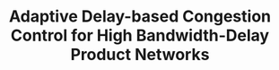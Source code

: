 ---
layout: publication-single
title: Adaptive Delay-based Congestion Control for High Bandwidth-Delay Product Networks
name: IEEE INFOCOM 2011
first-author: Hyungsoo Jung
co-authors: Shin-gyu Kim, Heon Y. Yeom, Sooyong Kang, Lavy Libman
during: April 10 - 15, 2011, (Shanhai, China)
location: 
impactfactor: 
doi: 
note: 
categories: 
 - Distributed/High-Performance/Mobile Computing Systems
tag: 
 - International Conference
---